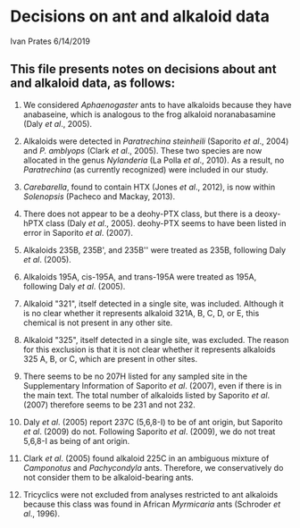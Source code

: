 Decisions on ant and alkaloid data
================
Ivan Prates
6/14/2019

This file presents notes on decisions about ant and alkaloid data, as follows:
------------------------------------------------------------------------------

1.  We considered *Aphaenogaster* ants to have alkaloids because they have anabaseine, which is analogous to the frog alkaloid noranabasamine (Daly *et al*., 2005).

2.  Alkaloids were detected in *Paratrechina steinheili* (Saporito *et al*., 2004) and *P. amblyops* (Clark *et al*., 2005). These two species are now allocated in the genus *Nylanderia* (La Polla *et al*., 2010). As a result, no *Paratrechina* (as currently recognized) were included in our study.

3.  *Carebarella*, found to contain HTX (Jones *et al*., 2012), is now within *Solenopsis* (Pacheco and Mackay, 2013).

4.  There does not appear to be a deohy-PTX class, but there is a deoxy-hPTX class (Daly *et al*., 2005). deohy-PTX seems to have been listed in error in Saporito *et al*. (2007).

5.  Alkaloids 235B, 235B', and 235B'' were treated as 235B, following Daly *et al*. (2005).

6.  Alkaloids 195A, cis-195A, and trans-195A were treated as 195A, following Daly *et al*. (2005).

7.  Alkaloid "321", itself detected in a single site, was included. Although it is no clear whether it represents alkaloid 321A, B, C, D, or E, this chemical is not present in any other site.

8.  Alkaloid "325", itself detected in a single site, was excluded. The reason for this exclusion is that it is not clear whether it represents alkaloids 325 A, B, or C, which are present in other sites.

9.  There seems to be no 207H listed for any sampled site in the Supplementary Information of Saporito *et al*. (2007), even if there is in the main text. The total number of alkaloids listed by Saporito *et al*. (2007) therefore seems to be 231 and not 232.

10. Daly *et al*. (2005) report 237C (5,6,8-I) to be of ant origin, but Saporito *et al*. (2009) do not. Following Saporito *et al*. (2009), we do not treat 5,6,8-I as being of ant origin.

11. Clark *et al*. (2005) found alkaloid 225C in an ambiguous mixture of *Camponotus* and *Pachycondyla* ants. Therefore, we conservatively do not consider them to be alkaloid-bearing ants.

12. Tricyclics were not excluded from analyses restricted to ant alkaloids because this class was found in African *Myrmicaria* ants (Schroder *et al*., 1996).
